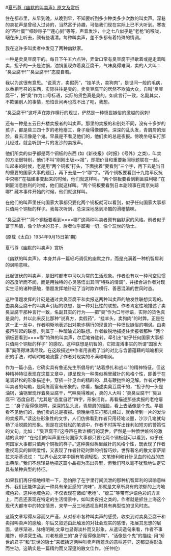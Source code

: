 #[夏丐尊《幽默的叫卖声》原文及赏析](https://www.vrrw.net/wx/9092.html)

住在都市里，从早到晚，从晚到早，不知要听到多少种类多少次数的叫卖声。深巷的卖花声是曾经入过诗的，当然富于诗趣，可惜我们现在实际上已不大听到。寒夜的“茶叶蛋”“细砂粽子”“莲心粥”等等，声音发沙，十之七八似乎是“老枪”的喉咙，睏在床上听去，颇有些凄清。每种叫卖声，差不多都有着特殊的情调。

我在这许多叫卖者中发见了两种幽默家。

一种是卖臭豆腐干的。每日下午五六点钟，弄堂口常有臭豆腐干担歇着或是走着叫卖，担子的一头是油锅，油锅里现炸着臭豆腐干，气味臭得难闻，卖的人大叫： “臭豆腐干!”“臭豆腐干!”态度自若。

我以为这很有意思。“说真方，卖假药”，“挂羊头，卖狗肉”，是世间一般的毛病，以香相号召的东西，实际往往是臭的。卖臭豆腐干的居然不欺骗大众，自叫“臭豆腐干”，把“臭”作为口号标语，实际的货色真是臭的。如此言行一致，名副其实，不欺骗别人的事情，恐怕世间再也找不出了吧，我想。



“臭豆腐干!”这呼声在欺诈横行的现世，俨然是一种愤世嫉俗的激越的讽刺!

还有一种是五云日升楼卖报者的叫卖声。那里的卖报的和别处不同，没有十多岁的孩子，都是些三四十岁的老枪瘪三，身子瘦得像腊鸭，深深的乱头发，青屑屑的烟脸，看去活像是个鬼。早晨是不看见他们的，他们卖的总是夜报。傍晚坐电车打那儿经过，就会听到一片的发沙的卖报声。

他们所卖的似乎都是两个铜板的东西 (如《新夜报》《时报》《号外》之类)，叫卖的方法很特别，他们不叫“刚刚出版××报”，却把价目和重要新闻标题联在一起，叫起来的时候，老是用“两个铜板”打头，下面接着“要看到”三个字，再下去是当日的重要的国家大事的题目，再下去是一个“哪”字。“两个铜板要看到十九路军反抗中央哪!”在福建事变起来的时候，他们就这样叫。“两个铜板要看到剿匪胜利哪!”在剿匪消息胜利的时候，他们就这样叫。“两个铜板要看到日本副领事在南京失踪哪!” 藏本事件开始的时候，他们就这样叫。

在他们的叫声里任何国家大事都只要化两个铜板就可以看到，似乎任何国家大事都只值两个铜板的样子。我每次听到，总深深地感到冷酷的滑稽情味。

“臭豆腐干!”“两个铜板要看到××××哪!”这两种叫卖者颇有幽默家的风格。前者似乎富于热情，像个矫世的君子，后者似乎鄙夷一切，像个玩世的隐士。

(原载《太白》1934年9月15日第1期)

夏丐尊《幽默的叫卖声》赏析

《幽默的叫卖声》，本身并非一篇轻巧调侃的幽默之作，而是充满着一种机智犀利的讽喻意味。

此起彼伏的叫卖声，是旧时都市中习以为常的生活现象。作者没有以一种司空见惯的态度听而不闻，而是用独特的心灵感悟出其间“特殊的情调”，并揉合进作者对现实生活的诸种感触，借题发挥地针砭了当时欺诈横行、善恶混淆的世风时态。

这种借题发挥的针砭是通过卖臭豆腐干和卖报这两种叫卖声的触发性联想实现的。由卖臭豆腐干的叫卖声引起的联想，是一种对比性的联想。作者肯定性地描述了卖臭豆腐干那种言行一致，名副其实的行为——把“臭”作为口号标语，实际的货色真是臭的。并以此来反比那种“说真方，卖假药”，“挂羊头，卖狗肉”的时弊。正是在这一正一反中，作者明晰地表述出对欺诈横行的现世的一种愤世嫉俗的嘲讽。由卖报声引起的联想，则属于一种暗喻式的联想。作者敏锐地捕捉住卖报者那种 “两个铜板要看到××××哪”特殊的叫卖声，尔后笔锋陡转，牵引出“似乎任何国家大事都只值两个铜板的样子” 的感叹。这种联想是机智的，它把混淆事实的所谓“国家大事”奚落得淋漓尽致。在这段描述中作者用直截了当的对比与含蓄蕴藉的暗喻相交织的手法，时明时暗地流露了作者对现实的不满和嘲讽。

作为一篇小品，它确实具有鲁迅先生所倡导的“站着挣扎和战斗”的精神特征。但这种精神特征表现在这篇文章中，却呈现为一种类似棉里藏针的风格个性，即善于在笔调轻松的形象描述中，穿插一针见血的精辟的、具有鞭挞性的见解。作者对两种叫卖者的勾勒，是简练而富有形象的。你看，描述卖臭豆腐干的，“担子的一头是油锅，油锅里现炸着臭豆腐干，气味臭得难闻，卖的人大叫：‘卖臭豆腐干!’‘臭豆腐干!’态度自若。”尤其是“态度自若”四字，形象活肖。再看描述那些卖报的老枪瘪三：“身子瘦得像腊鸭，深深的乱头发，青屑屑的烟脸，看上去活像是个鬼。早晨看不见他们的，他们卖的总是夜报。傍晚坐电车打那儿经过，就会听到一片的发沙的卖报声。”读这些形象性的文字，人们仿佛看到作者只用轻笔淡墨，沙沙几笔就勾勒了活脱脱的形象。但是在这轻松的笔调中，作者不时挥写出锋利如短刃的警策性的文句。比如：“‘臭豆腐干!’这呼声在欺诈横行的现世，俨然是一种愤世嫉俗的激越的讽刺!” “在他们的叫声里任何国家大事都只要化两个铜板就可以看到，似乎任何国家大事都只值两个铜板的样子。”这种类似棉里藏针的风格个性，既表现了作者傲视现实的鲜明爱憎，又表现了作者针砭时弊的机智巧妙。世界著名的散文家萨斯拉夫斯基说过： “世界小品文学中拥有笔调轻松、文笔锋利和针针见血的论战的杰出典型。”我们不想轻易地把这篇小品视为杰出典型，但我们可以毫不犹豫地认定它具有某种典型的特征。

如果我们再仔细地咀嚼一下，恐怕除了在字里行间流泄的那种机智犀利的讽喻意味外，我们还能体会到一种具有亲近感的“海味”，那就是文章所具有的浓郁的上海地域色彩。这种地域色彩，不仅表现在诸如“老枪”、“瘪三”等带有沪语色彩的方言上，而且还表现在特定的生活情景中，如叫卖夜报之类的。作者就是抓住上海这个现代大都市中的特定情景，来举一反三地透视当时具有典型性的世风时态。

这篇文章写得从容而又严谨，从对都市各种叫卖声的感受，收束到对卖臭豆腐干和卖报叫卖声的感触，尔后又叙述由此触发的对社会现实的感悟，拓展其思想的层面，循序渐进，脉络明晰;文章也显得淡朴而又形象，从遣词造句来看，作者不事雕饰，却讲究生动。对老枪瘪三的“身子瘦得像腊鸭”，“活像是个鬼”的描绘; 用“矫世的君子”和“玩世的隐士”来概括这两种叫卖声所蕴含的意味差异，这都显得形象而生动。这确实是一篇精约而又深邃的散文佳作。(任仲伦)

